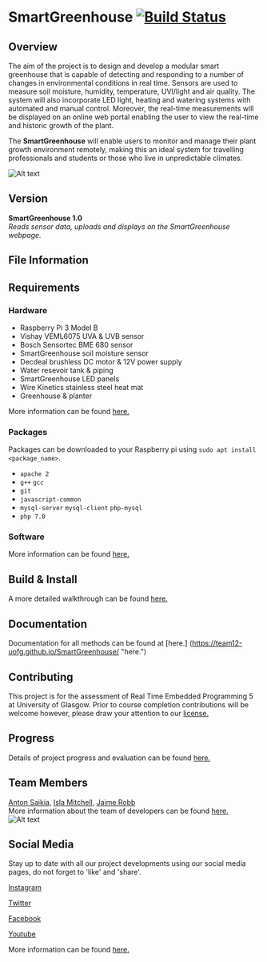 # SmartGreenhouse   [![Build Status](https://travis-ci.org/Team12-UofG/SmartGreenhouse.svg?branch=master)](https://travis-ci.org/Team12-UofG/SmartGreenhouse)

## Overview
The aim of the project is to design and develop a modular smart greenhouse that is capable of detecting and responding to a number of changes in environmental conditions in real time. Sensors are used to measure soil moisture, humidity, temperature, UVI/light and air quality. The system will also incorporate LED light, heating and watering systems with automated and manual control. Moreover, the real-time measurements will be displayed on an online web portal enabling the user to view the real-time and historic growth of the plant.

The **SmartGreenhouse** will enable users to monitor and manage their plant growth environment remotely, making this an ideal system for travelling professionals and students or those who live in unpredictable climates. 

![Alt text](https://github.com/Team12-UofG/SmartGreenhouse/blob/media/SYSTEM.jpg?raw=true) 

## Version 
**SmartGreenhouse 1.0**  
_Reads sensor data, uploads and displays on the SmartGreenhouse webpage._

## File Information      

## Requirements
### Hardware 
* Raspberry Pi 3 Model B 
* Vishay VEML6075 UVA & UVB sensor
* Bosch Sensortec BME 680 sensor 
* SmartGreenhouse soil moisture sensor
* Decdeal brushless DC motor & 12V power supply 
* Water resevoir tank & piping
* SmartGreenhouse LED panels
* Wire Kinetics stainless steel heat mat
* Greenhouse & planter  

More information can be found [here.](https://github.com/Team12-UofG/SmartGreenhouse/wiki/Hardware/ "here.")  

### Packages 
Packages can be downloaded to your Raspberry pi using `sudo apt install <package_name>`.
* `apache 2`
* `g++` `gcc`
* `git`
* `javascript-common` 
* `mysql-server` `mysql-client` `php-mysql`
* `php 7.0`

### Software
More information can be found [here.](https://github.com/Team12-UofG/SmartGreenhouse/wiki/Software/ "here.")


## Build & Install 
A more detailed walkthrough can be found [here.](https://github.com/Team12-UofG/SmartGreenhouse/wiki/Build-and-Install-Guides/ "here.")


## Documentation
Documentation for all methods can be found at [here.] (https://team12-uofg.github.io/SmartGreenhouse/ "here.")

## Contributing 
This project is for the assessment of Real Time Embedded Programming 5 at University of Glasgow. Prior to course completion contributions will be welcome however, please draw your attention to our [license.](LICENSE "license.")

## Progress
Details of project progress and evaluation can be found [here.](https://github.com/Team12-UofG/SmartGreenhouse/wiki/Evaluation/ "here.")

## Team Members
[Anton Saikia,](https://github.com/AntonSaikia) 
[Isla Mitchell,](https://github.com/islasummer)
[Jaime Robb](https://github.com/jaimesrobb)  
More information about the team of developers can be found [here.](https://github.com/Team12-UofG/SmartGreenhouse/wiki/Team-of-Developers "here.")
![Alt text](https://github.com/Team12-UofG/SmartGreenhouse/blob/media/MeetTheTeam.png?raw=true) 

## Social Media
Stay up to date with all our project developments using our social media pages, do not forget to 'like' and 'share'.

[Instagram](https://www.instagram.com/uofg_smartgreenhouse/?hl=en "Instagram")

[Twitter](https://twitter.com/UofG_SmartGreen "Twitter")

[Facebook](https://www.facebook.com/SmartGreenhouse-2309795909300843/?modal=admin_todo_tour "Facebook")

[Youtube](https://www.youtube.com/channel/UCLjnLePXFhfWH4YzIdtP1aw "Youtube")

More information can be found [here.](https://github.com/Team12-UofG/SmartGreenhouse/wiki/Publicity-and-Promotion/ "here.")

